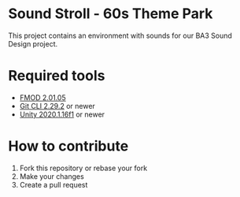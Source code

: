 # Sound Stroll - 60s Theme Park 

This project contains an environment with sounds for our BA3 Sound Design project.

# Required tools

- [FMOD 2.01.05](https://fmod.com/download)
- [Git CLI 2.29.2](https://git-scm.com/downloads) or newer
- [Unity 2020.1.16f1](https://unity3d.com/get-unity/download) or newer

# How to contribute

1. Fork this repository or rebase your fork
2. Make your changes
3. Create a pull request

